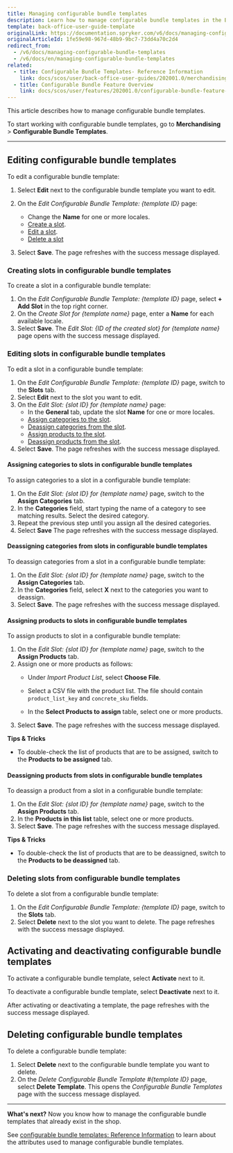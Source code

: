 ```yaml
---
title: Managing configurable bundle templates
description: Learn how to manage configurable bundle templates in the Back Office.
template: back-office-user-guide-template
originalLink: https://documentation.spryker.com/v6/docs/managing-configurable-bundle-templates
originalArticleId: 1fe59e98-967d-48b9-9bc7-73dd4a70c2d4
redirect_from:
  - /v6/docs/managing-configurable-bundle-templates
  - /v6/docs/en/managing-configurable-bundle-templates
related:
  - title: Configurable Bundle Templates- Reference Information
    link: docs/scos/user/back-office-user-guides/202001.0/merchandising/configurable-bundle-templates/references/configurable-bundle-templates-reference-information.html
  - title: Configurable Bundle Feature Overview
    link: docs/scos/user/features/202001.0/configurable-bundle-feature-overview.html
---
```


This article describes how to manage configurable bundle templates.

To start working with configurable bundle templates, go to **Merchandising** > **Configurable Bundle Templates**.

---
## Editing configurable bundle templates
To edit a configurable bundle template:

1. Select **Edit** next to the configurable bundle template you want to edit.
2. On the *Edit Configurable Bundle Template: {template ID}* page:
    - Change the **Name** for one or more locales.
    - [Create a slot](#creating-slots-in-configurable-bundle-templates).
    - [Edit a slot](#editing-slots-in-configurable-bundle-templates).
    - [Delete a slot](#deleting-slots-from-configurable-bundle-templates)

3. Select **Save**.
The page refreshes with the success message displayed.



### Creating slots in configurable bundle templates
To create a slot in a configurable bundle template:

1. On the *Edit Configurable Bundle Template: {template ID}* page, select **+ Add Slot** in the top right corner.
2. On the *Create Slot for {template name}* page, enter a **Name** for each available locale.
3. Select **Save**.
The *Edit Slot: {ID of the created slot} for {template name}* page opens with the success message displayed.

### Editing slots in configurable bundle templates
To edit a slot in a configurable bundle template:

1. On the *Edit Configurable Bundle Template: {template ID}* page, switch to the **Slots** tab.
2. Select **Edit** next to the slot you want to edit.
3. On the *Edit Slot: {slot ID} for {template name}* page:
    * In the **General** tab, update the slot **Name** for one or more locales.
    * [Assign categories to the slot](assigning-categories-to-slots-in-configurable-bundle-templates).
    * [Deassign categories from the slot](deassigning-categories-from-slots-in-configurable-bundle-templates).
    * [Assign products to the slot](assigning-products-to-slots-in-configurable-bundle-templates).
    * [Deassign products from the slot](deassigning-products-from-slots-in-configurable-bundle-templates).
4. Select **Save**.
The page refreshes with the success message displayed.

#### Assigning categories to slots in configurable bundle templates

To assign categories to a slot in a configurable bundle template:
1. On the *Edit Slot: {slot ID} for {template name}* page, switch to the **Assign Categories** tab.
2. In the **Categories** field, start typing the name of a category to see matching results. Select the desired category.
3. Repeat the previous step until you assign all the desired categories.
4. Select **Save**
The page refreshes with the success message displayed.

#### Deassigning categories from slots in configurable bundle templates

To deassign categories from a slot in a configurable bundle template:
1. On the *Edit Slot: {slot ID} for {template name}* page, switch to the **Assign Categories** tab.
2. In the **Categories** field, select **X** next to the categories you want to deassign.
3. Select **Save**.
The page refreshes with the success message displayed.


#### Assigning products to slots in configurable bundle templates
To assign products to slot in a configurable bundle template:

1. On the *Edit Slot: {slot ID} for {template name}* page, switch to the **Assign Products** tab.
2. Assign one or more products as follows:
    * Under *Import Product List*, select **Choose File**. 
    * Select a CSV file with the product list.
        The file should contain `product_list_key` and `concrete_sku` fields.

    * In the **Select Products to assign** table, select one or more products.
6. Select **Save**.
The page refreshes with the success message displayed.

**Tips & Tricks**
* To double-check the list of products that are to be assigned, switch to the **Products to be assigned** tab.

#### Deassigning products from slots in configurable bundle templates

To deassign a product from a slot in a configurable bundle template:

1. On the *Edit Slot: {slot ID} for {template name}* page, switch to the **Assign Products** tab.
2. In the **Products in this list** table, select one or more products.
3. Select **Save**.
The page refreshes with the success message displayed.

**Tips & Tricks**
* To double-check the list of products that are to be deassigned, switch to the **Products to be deassigned** tab.


### Deleting slots from configurable bundle templates
To delete a slot from a configurable bundle template:

1. On the *Edit Configurable Bundle Template: {template ID}* page, switch to the **Slots** tab.
2. Select **Delete** next to the slot you want to delete.
The page refreshes with the success message displayed.

## Activating and deactivating configurable bundle templates

To activate a configurable bundle template, select **Activate** next to it.

To deactivate a configurable bundle template, select **Deactivate** next to it.

After activating or deactivating a template, the page refreshes with the success message displayed.

## Deleting configurable bundle templates

To delete a configurable bundle template:

1. Select **Delete** next to the configurable bundle template you want to delete.
2. On the *Delete Configurable Bundle Template #{template ID}* page, select **Delete Template**.
This opens the *Configurable Bundle Templates* page with the success message displayed.



***
**What's next?**
Now you know how to manage the configurable bundle templates that already exist in the shop.

See [configurable bundle templates: Reference Information](/docs/scos/user/back-office-user-guides/{{page.version}}/merchandising/configurable-bundle-templates/references/reference-information-configurable-bundle-templates.html) to learn about the attributes used to manage configurable bundle templates.

